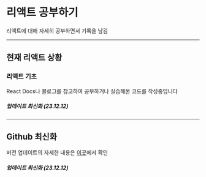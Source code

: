 # 리액트 공부하기
  리액트에 대해 자세히 공부하면서 기록을 남김

---
## 현재 리액트 상황

### 리액트 기초
React Docs나 블로그를 참고하여 공부하거나 실습해본 코드를 작성중입니다

##### 업데이트 최신화 (23.12.12)

---
## Github 최신화
버전 업데이트의 자세한 내용은 [이곳](https://quartz-license-30e.notion.site/b5b2ed77164a4c30b2aac552973cdd12)에서 확인
##### 업데이트 최신화 (23.12.12)
